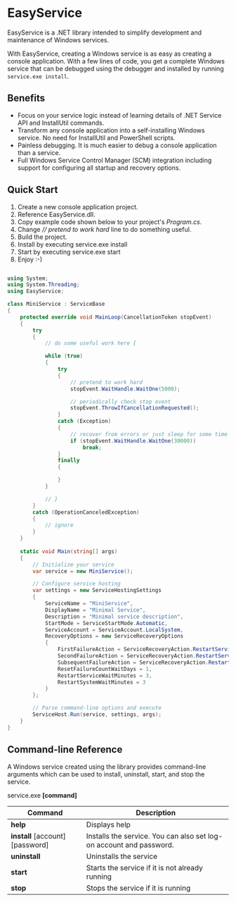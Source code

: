 EasyService
===========

EasyService is a .NET library intended to simplify development and maintenance of Windows services.

With EasyService, creating a Windows service is as easy as creating a console application. With a few lines of code, you get a complete Windows service that can be debugged using the debugger and installed by running ```service.exe install```.

Benefits
--

- Focus on your service logic instead of learning details of .NET Service API and InstallUtil commands.
- Transform any console application into a self-installing Windows service. No need for InstallUtil and PowerShell scripts.
- Painless debugging. It is much easier to debug a console application than a service. 
- Full Windows Service Control Manager (SCM) integration including support for configuring all startup and recovery options.

Quick Start
--

1. Create a new console application project.
2. Reference EasyService.dll.
3. Copy example code shown below to your project's *Program.cs*.
4. Change *// pretend to work hard* line to do something useful.
5. Build the project. 
6. Install by executing service.exe install
7. Start by executing service.exe start
8. Enjoy :-)

```c#

using System;
using System.Threading;
using EasyService;

class MiniService : ServiceBase
{
    protected override void MainLoop(CancellationToken stopEvent)
    {
        try
        {
            // do some useful work here {

            while (true)
            {
                try
                {
                    // pretend to work hard
                    stopEvent.WaitHandle.WaitOne(5000);

                    // periodically check stop event
                    stopEvent.ThrowIfCancellationRequested();
                }
                catch (Exception)
                {
                    // recover from errors or just sleep for some time
                    if (stopEvent.WaitHandle.WaitOne(30000))
                        break;
                }
                finally
                {

                }
            }

            // } 
        }
        catch (OperationCanceledException)
        {
            // ignore
        }
    }
	
    static void Main(string[] args)
    {
        // Initialize your service
        var service = new MiniService();

        // Configure service hosting
        var settings = new ServiceHostingSettings
        {
            ServiceName = "MiniService",
            DisplayName = "Minimal Service",
            Description = "Minimal service description",
            StartMode = ServiceStartMode.Automatic,
            ServiceAccount = ServiceAccount.LocalSystem,
            RecoveryOptions = new ServiceRecoveryOptions
            {
                FirstFailureAction = ServiceRecoveryAction.RestartService,
                SecondFailureAction = ServiceRecoveryAction.RestartService,
                SubsequentFailureAction = ServiceRecoveryAction.RestartComputer,
                ResetFailureCountWaitDays = 1,
                RestartServiceWaitMinutes = 3,
                RestartSystemWaitMinutes = 3
            }
        };

        // Parse command-line options and execute
        ServiceHost.Run(service, settings, args);
    }
}


```

Command-line Reference
--

A Windows service created using the library provides command-line arguments which can be used to install, uninstall, start, and stop the service.

service.exe **[command]**

Command|Description
---------------------------------|-----
**help**                         |Displays help
**install** [account] [password] |Installs the service. You can also set log-on account and password.
**uninstall**                    |Uninstalls the service
**start**                        |Starts the service if it is not already running
**stop**                         |Stops the service if it is running




